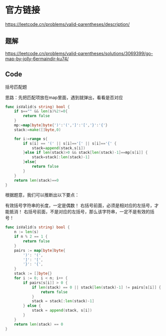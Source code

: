 # 官方链接

https://leetcode.cn/problems/valid-parentheses/description/

## 题解

https://leetcode.cn/problems/valid-parentheses/solutions/3069399/go-map-by-jolly-6ermaindir-ku74/

## Code

括号匹配题

思路：先把匹配项放在map里面，遇到就弹出，看看是否对应

```go
func isValid(s string) bool {
    if s=="" && len(s)%2!=0{
        return false
    }
    mp:=map[byte]byte{')':'(',']':'[','}':'{'}
    stack:=make([]byte,0)

    for i:=range s{
        if s[i] == '(' || s[i]=='[' || s[i]=='{' {
            stack=append(stack,s[i])
        }else if len(stack)>0 && stack[len(stack)-1]==mp[s[i]] {
            stack=stack[:len(stack)-1]
        }else{
            return false
        }
    }
    return len(stack)==0
}
```



根据题意，我们可以推断出以下要点：

有效括号字符串的长度，一定是偶数！
右括号前面，必须是相对应的左括号，才能抵消！
右括号前面，不是对应的左括号，那么该字符串，一定不是有效的括号！

```go
func isValid(s string) bool {
    n := len(s)
    if n % 2 == 1 {
        return false
    }
    pairs := map[byte]byte{
        ')': '(',
        ']': '[',
        '}': '{',
    }
    stack := []byte{}
    for i := 0; i < n; i++ {
        if pairs[s[i]] > 0 {
            if len(stack) == 0 || stack[len(stack)-1] != pairs[s[i]] {
                return false
            }
            stack = stack[:len(stack)-1]
        } else {
            stack = append(stack, s[i])
        }
    }
    return len(stack) == 0
}
```

